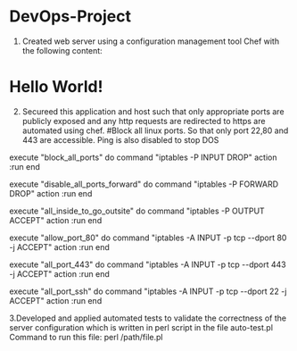 # DevOps-Project

1. Created web server using a configuration management tool Chef with the following content:
<html>
   <head>
     <title>Hello World</title>
    </head>
    <body>
     <h1>Hello World!</h1>
    </body>
</html>

2. Secureed this application and host such that only appropriate ports are publicly exposed and any http requests are redirected to https are automated using chef.
#Block all linux ports. So that only port 22,80 and 443 are accessible. Ping is also disabled to stop DOS

execute "block_all_ports" do
        command "iptables -P INPUT DROP"
        action :run
end

execute "disable_all_ports_forward" do
        command "iptables -P FORWARD DROP"
        action :run
end

execute "all_inside_to_go_outsite" do
        command "iptables -P OUTPUT ACCEPT"
        action :run
end

execute "allow_port_80" do
        command "iptables -A INPUT -p tcp --dport 80 -j ACCEPT"
        action :run
end

execute "all_port_443" do
        command "iptables -A INPUT -p tcp --dport 443 -j ACCEPT"
        action :run
end

execute "all_port_ssh" do
        command "iptables -A INPUT -p tcp --dport 22 -j ACCEPT"
        action :run
end

3.Developed and applied automated tests to validate the correctness of the server configuration which is written in perl script in the file auto-test.pl
Command to run this file: perl /path/file.pl


